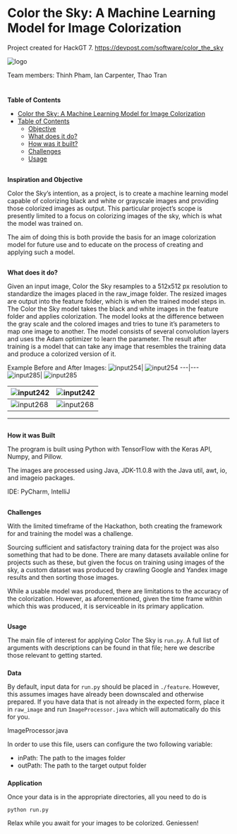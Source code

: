

# **Color the Sky: A Machine Learning Model for Image Colorization**

Project created for HackGT 7.
https://devpost.com/software/color_the_sky

![logo](logo.png)

 Team members: Thinh Pham, Ian Carpenter, Thao Tran
# 
**Table of Contents**



*   [Color the Sky: A Machine Learning Model for Image Colorization](https://github.com/thinhpham2122/Color_the_Sky)
*   [Table of Contents](https://github.com/thinhpham2122/Color_the_Sky#table-of-contents)
    *   [Objective](https://github.com/thinhpham2122/Color_the_Sky#objective)
    *   [What does it do?](https://github.com/thinhpham2122/Color_the_Sky#what-does-it-do)
    *   [How was it built?](https://github.com/thinhpham2122/Color_the_Sky#built)
    *   [Challenges](https://github.com/thinhpham2122/Color_the_Sky#challenges)
    *   [Usage](https://github.com/thinhpham2122/Color_the_Sky#usage)

## 
**Inspiration and Objective**


Color the Sky’s intention, as a project, is to create a machine learning model capable of colorizing black and white or grayscale images and providing those colorized images as output. This particular project’s scope is presently limited to a focus on colorizing images of the sky, which is what the model was trained on. 

The aim of doing this is both provide the basis for an image colorization model for future use and to educate on the process of creating and applying such a model. 


## 
**What does it do?**

Given an input image, Color the Sky resamples to a 512x512 px resolution to standardize the images placed in the raw_image folder. The resized images are output into the feature folder, which is when the trained model steps in. 
The Color the Sky model takes the black and white images in the feature folder and applies colorization. The model looks at the difference between the gray scale and the colored images and tries to tune it’s parameters to map one image to another. The model consists of several convolution layers and uses the Adam optimizer to learn the parameter. The result after training is a model that can take any image that resembles the training data and produce a colorized version of it.

Example Before and After Images:
![input254](test_input/input254.jpeg)| ![input254](test_output/output254.jpeg)
---|---
![input285](test_input/input285.jpeg)| ![input285](test_output/output285.jpeg)

![input242](test_input/input242.jpeg)| ![input242](test_output/output242.jpeg)
---|---
![input268](test_input/input268.jpeg)| ![input268](test_output/output268.jpeg)

---


## 
**How it was Built**

The program is built using Python with TensorFlow with the Keras API, Numpy, and Pillow.

The images are processed using Java, JDK-11.0.8 with the Java util, awt, io, and imageio packages.

IDE: PyCharm, IntelliJ


## 
**Challenges**

With the limited timeframe of the Hackathon, both creating the framework for and training the model was a challenge.  

Sourcing sufficient and satisfactory training data for the project was also something that had to be done. There are many datasets available online for projects such as these, but given the focus on training using images of the sky, a custom dataset was produced by crawling Google and Yandex image results and then sorting those images.

While a usable model was produced, there are limitations to the accuracy of the colorization. However, as aforementioned, given the time frame within which this was produced, it is serviceable in its primary application. 


## 
**Usage**

The main file of interest for applying Color The Sky is `run.py`. A full list of arguments with descriptions can be found in that file; here we describe those relevant to getting started.


### 
**Data**

By default, input data for `run.py` should be placed in `./feature`. However, this assumes images have already been downscaled and otherwise prepared. If you have data that is not already in the expected form, place it in `raw_image` and run `ImageProcessor.java` which will automatically do this for you. 

ImageProcessor.java

In order to use this file, users can configure the two following variable:



*   inPath: The path to the images folder
*   outPath: The path to the target output folder

### 
**Application**


Once your data is in the appropriate directories, all you need to do is


```
python run.py
```


Relax while you await for your images to be colorized. Geniessen!
